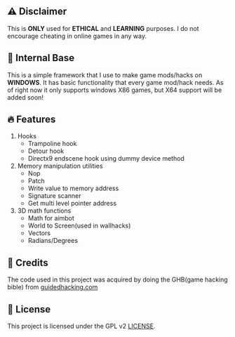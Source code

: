 ## ⚠️ Disclaimer

This is **ONLY** used for **ETHICAL** and **LEARNING** purposes. I do not encourage cheating in online games in any way.

## 💉 Internal Base

This is a simple framework that I use to make game mods/hacks on **WINDOWS**. It has basic functionality that every game mod/hack needs. As of right now it only supports windows X86 games, but X64 support will be added soon!

## 🔥 Features

1. Hooks
   * Trampoline hook
   * Detour hook
   * Directx9 endscene hook using dummy device method
3. Memory manipulation utilities
   * Nop
   * Patch
   * Write value to memory address
   * Signature scanner
   * Get multi level pointer address
5. 3D math functions
   * Math for aimbot
   * World to Screen(used in wallhacks)
   * Vectors
   * Radians/Degrees

## 🤝 Credits

The code used in this project was acquired by doing the GHB(game hacking bible) from [guidedhacking.com](http://www.guidedhacking.com)

## 📜 License

This project is licensed under the GPL v2 [LICENSE](LICENSE).

